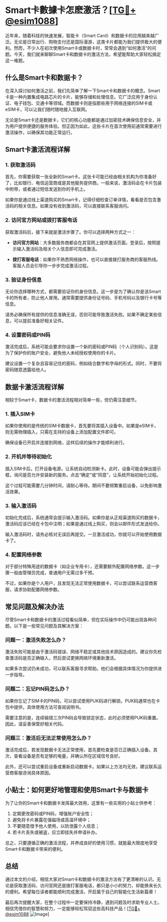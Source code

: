 # Smart卡數據卡怎麽激活？[[TG💪+ @esim1088](https://t.me/s/esim1088)]

近年来，随着科技的快速发展，智能卡（Smart Card）和数据卡的应用越来越广泛。无论是日常出行、购物支付还是国际漫游，这类卡片都能为我们提供极大的便利。然而，不少人在初次使用Smart卡或数据卡时，常常会遇到“如何激活”的问题。今天，我们就来聊聊Smart卡和数据卡的激活方法，希望能帮助大家轻松搞定这一难题。

## 什么是Smart卡和数据卡？

在深入探讨如何激活之前，我们先简单了解一下Smart卡和数据卡的概念。Smart卡是一种内置集成电路芯片的卡片，能够存储和处理信息。它广泛应用于身份认证、电子钱包、交通卡等领域。而数据卡则是指那些用于网络连接的SIM卡或eSIM卡，可以让我们随时随地接入互联网。

无论是Smart卡还是数据卡，它们的核心功能都是通过加密技术确保信息安全，并为用户提供便捷的服务体验。但正因为如此，这些卡片在首次使用前通常需要进行激活操作，以确保其功能正常运行。

## Smart卡激活流程详解

### 1. 获取激活码

首先，你需要获取一张全新的Smart卡。这张卡可能已经由相关机构为你准备好了，比如银行、电信运营商或是其他服务提供商。一般来说，激活码会在卡片包装中附带，或者通过短信发送到你的手机上。

如果你是通过线上渠道购买的Smart卡，记得仔细检查订单详情，看看是否包含激活码的相关信息。如果没有收到激活码，可以直接联系客服询问。

### 2. 访问官方网站或拨打客服电话

获取激活码后，接下来就是激活步骤了。你可以选择两种方式之一：

- **访问官方网站**：大多数服务商都会在其官网上提供激活页面。登录后，按照提示输入激活码及相关个人信息即可完成激活。
  
- **拨打客服电话**：如果你不熟悉网络操作，也可以直接拨打服务商的客服热线。客服人员会引导你一步步完成激活过程。

### 3. 验证身份信息

无论你选择哪种方式，都需要验证你的身份信息。这一步是为了确认你是该Smart卡的所有者，防止他人冒用。通常需要提供身份证号码、手机号码以及银行卡号等信息。

请务必确保所有提供的信息准确无误，否则可能导致激活失败。如果不确定某些信息，可以提前准备好相关证件。

### 4. 设置密码或PIN码

激活完成后，系统可能会要求你设置一个新的密码或PIN码（个人识别码）。这是为了保护你的账户安全，避免他人未经授权使用你的卡片。

建议设置一个复杂且容易记住的密码，例如结合数字和字母的形式。同时，不要将密码随意透露给他人。

## 数据卡激活流程详解

相较于Smart卡，数据卡的激活流程相对简单一些，但仍需注意细节。

### 1. 插入SIM卡

如果你使用的是传统的SIM卡数据卡，首先要将其插入设备中。如果是eSIM卡，则无需物理插入，只需在支持的设备上添加配置文件即可。

确保设备已开启并连接到网络，这样后续的操作才能顺利进行。

### 2. 开机并等待初始化

插入SIM卡后，打开设备电源，让系统自动检测新卡。此时，设备可能会弹出提示框，询问是否允许安装新的服务。点击“确定”或“同意”，让系统开始初始化过程。

这个过程可能需要几分钟时间，请耐心等待。期间不要频繁重启设备，以免影响激活效果。

### 3. 输入激活码

初始化完成后，系统通常会提示输入激活码。如果你是从正规渠道购买的数据卡，激活码应该已经在卡包中注明；如果是通过线上购买，则会以邮件形式发送给你。

输入激活码时，请务必核对无误后再提交。一旦激活成功，你就可以开始使用数据卡了。

### 4. 配置网络参数

对于部分特殊用途的数据卡（如企业专用卡），还需要额外配置网络参数。这一步骤一般由管理员完成，普通用户无需过多干预。

不过，如果你是个人用户，且发现无法正常使用数据卡，可以尝试联系运营商客服，请求协助配置网络参数。

## 常见问题及解决办法

尽管Smart卡和数据卡的激活过程看似简单，但在实际操作中仍可能出现各种问题。以下是一些常见问题及其解决方案：

### 问题一：激活失败怎么办？

激活失败可能是由于激活码错误、网络不稳定或其他技术原因造成的。建议你先检查激活码是否正确输入，然后尝试更换网络环境重新激活。

如果多次尝试仍未成功，可以联系客服寻求帮助。他们会根据具体情况为你提供进一步指导。

### 问题二：忘记PIN码怎么办？

如果你忘记了SIM卡的PIN码，可以尝试使用PUK码进行解锁。PUK码通常也在卡包中提供，具体使用方法可查阅说明书。

需要注意的是，连续输错三次PIN码会导致锁定状态，此时必须使用PUK码重置。因此，请妥善保管好相关代码。

### 问题三：激活后无法正常使用怎么办？

激活完成后，若发现数据卡无法正常使用，首先要检查是否已正确插入设备。其次，查看设备是否有足够的电量，并确认所在区域信号良好。

此外，还可以尝试重启设备或重新启动数据卡。如果以上方法均无效，建议联系运营商客服咨询具体原因。

## 小贴士：如何更好地管理和使用Smart卡与数据卡

为了让你的Smart卡和数据卡发挥最大效用，这里有一些实用的小贴士供参考：

1. 定期更改密码或PIN码，增强账户安全性；
2. 避免将卡片暴露在强磁场或高温环境中；
3. 不要随意借予他人使用，以防泄露个人信息；
4. 若卡片丢失或被盗，应立即挂失并申请补办。

总之，只要遵循正确的激活流程，并养成良好的使用习惯，就能最大限度地享受Smart卡和数据卡带来的便利。

## 总结

通过本文的介绍，相信大家对Smart卡和数据卡的激活方法有了更清晰的认识。无论是获取激活码、访问官网还是拨打客服电话，都只是小小的努力，却能换来长久的便利。希望每位读者都能顺利完成激活，开启属于自己的智能化生活新篇章！

最后再次提醒大家，在整个过程中一定要保持冷静，遇到问题及时求助专业人士。相信凭借你的智慧和努力，一定能够轻松驾驭这些高科技产品！[[TG💪+ @esim1088](https://t.me/s/esim1088) ![Image](https://i.postimg.cc/4NQfJmqS/Snipaste-2025-05-13-00-14-12.png)]